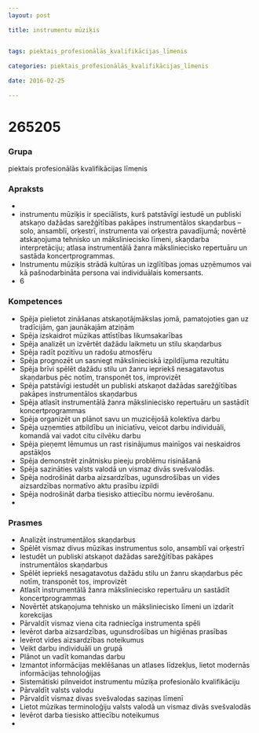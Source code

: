 ```yaml
---
layout: post
    
title: instrumentu mūziķis

    
tags: piektais_profesionālās_kvalifikācijas_līmenis
    
categories: piektais_profesionālās_kvalifikācijas_līmenis
    
date: 2016-02-25
    
---
```

# 265205

### Grupa
piektais profesionālās kvalifikācijas līmenis


### Apraksts

* 
* instrumentu mūziķis ir speciālists, kurš patstāvīgi iestudē un publiski atskaņo dažādas sarežģītības pakāpes instrumentālos skaņdarbus – solo, ansamblī, orķestrī, instrumenta vai orķestra pavadījumā; novērtē atskaņojuma tehnisko un māksliniecisko līmeni, skaņdarba interpretāciju; atlasa instrumentālā žanra māksliniecisko repertuāru un sastāda koncertprogrammas. 
* 	Instrumentu mūziķis strādā kultūras un izglītības jomas uzņēmumos vai kā pašnodarbināta persona vai individuālais komersants. 
* 	6 

### Kompetences

* Spēja pielietot zināšanas atskaņotājmākslas jomā, pamatojoties gan uz tradīcijām, gan jaunākajām atziņām
* Spēja izskaidrot mūzikas attīstības likumsakarības
* Spēja analizēt un izvērtēt dažādu laikmetu un stilu skaņdarbus
* Spēja radīt pozitīvu un radošu atmosfēru
* Spēja prognozēt un sasniegt mākslinieciskā izpildījuma rezultātu
* Spēja brīvi spēlēt dažādu stilu un žanru iepriekš nesagatavotus skaņdarbus pēc notīm, transponēt tos, improvizēt
* Spēja patstāvīgi iestudēt un publiski atskaņot dažādas sarežģītības pakāpes instrumentālos skaņdarbus
* Spēja atlasīt instrumentālā žanra māksliniecisko repertuāru un sastādīt koncertprogrammas
* Spēja organizēt un plānot savu un muzicējošā kolektīva darbu
* Spēja uzņemties atbildību un iniciatīvu, veicot darbu individuāli, komandā vai vadot citu cilvēku darbu
* Spēja pieņemt lēmumus un rast risinājumus mainīgos vai neskaidros apstākļos
* Spēja demonstrēt zinātnisku pieeju problēmu risināšanā
* Spēja sazināties valsts valodā un vismaz divās svešvalodās.
*  Spēja nodrošināt darba aizsardzības, ugunsdrošības un vides aizsardzības normatīvo aktu prasību izpildi
* Spēja nodrošināt darba tiesisko attiecību normu ievērošanu.
* 

### Prasmes 
* Analizēt instrumentālos skaņdarbus
* Spēlēt vismaz divus mūzikas instrumentus solo, ansamblī vai orķestrī
* Iestudēt un publiski atskaņot dažādas sarežģītības pakāpes instrumentālos skaņdarbus
* Spēlēt iepriekš nesagatavotus dažādu stilu un žanru skaņdarbus pēc notīm, transponēt tos, improvizēt
* Atlasīt instrumentālā žanra māksliniecisko repertuāru un sastādīt koncertprogrammas
* Novērtēt atskaņojuma tehnisko un māksliniecisko līmeni un izdarīt korekcijas
* Pārvaldīt vismaz viena cita radniecīga instrumenta spēli
* Ievērot darba aizsardzības, ugunsdrošības un higiēnas prasības
* Ievērot vides aizsardzības noteikumus
* Veikt darbu individuāli un grupā
* Plānot un vadīt komandas darbu
* Izmantot informācijas meklēšanas un atlases līdzekļus, lietot modernās informācijas tehnoloģijas
* Sistemātiski pilnveidot instrumentu mūziķa profesionālo kvalifikāciju
* Pārvaldīt valsts valodu
* Pārvaldīt vismaz divas svešvalodas saziņas līmenī
* Lietot mūzikas terminoloģiju valsts valodā un vismaz divās svešvalodās
* Ievērot darba tiesisko attiecību noteikumus
* 